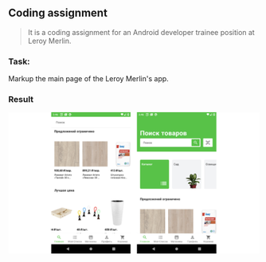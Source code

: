 ## Coding assignment
> It is a coding assignment for an Android developer trainee position at Leroy Merlin.

### Task:

Markup the main page of the Leroy Merlin's app.

### Result

![Screenshot](screenshot.png)
